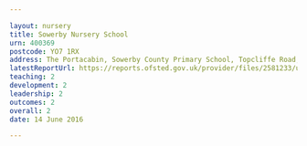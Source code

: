 ```yaml
---

layout: nursery
title: Sowerby Nursery School
urn: 400369
postcode: YO7 1RX
address: The Portacabin, Sowerby County Primary School, Topcliffe Road, Thirsk, North Yorkshire, YO7 1RX
latestReportUrl: https://reports.ofsted.gov.uk/provider/files/2581233/urn/400369.pdf
teaching: 2
development: 2
leadership: 2
outcomes: 2
overall: 2
date: 14 June 2016

---
```

